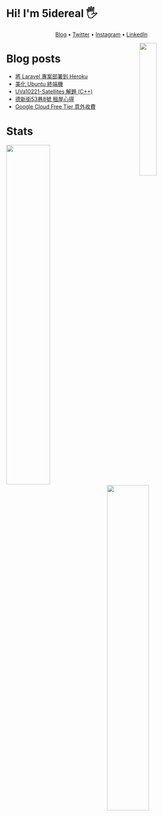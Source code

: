 # Hi! I'm 5idereal 🖐

<p align="center">
  <a href="https://blog.5idereal.cc">Blog</a> •
  <a href="https://twitter.com/siderealart">Twitter</a> •
  <a href="https://instagram.com/enfeng_tsao">Instagram</a> •
  <a href="ww.linkedin.com/in/enfongtsao">LinkedIn</a>
</p>

[<img align="right" width="30%" src="https://spotify-github-profile.vercel.app/api/view?uid=11100682144&cover_image=true&theme=default">](https://spotify-github-profile.vercel.app/api/view?uid=11100682144&cover_image=true&theme=default)

# Blog posts
<!-- BLOG-POST-LIST:START -->
- [將 Laravel 專案部署到 Heroku](https://blog.siderealart.me/p/laravel_heroku/)
- [美化 Ubuntu 終端機](https://blog.siderealart.me/p/terminal_beautify/)
- [UVa10221-Satellites 解題 &lpar;C++&rpar;](https://blog.siderealart.me/p/uva10221/)
- [德新街53巷8號 租屋心得](https://blog.siderealart.me/p/apartment_rental/)
- [Google Cloud Free Tier 意外收費](https://blog.siderealart.me/p/gcp_charged/)
<!-- BLOG-POST-LIST:END -->

# Stats

[<img align="left" width="48%" src="https://github-readme-stats.vercel.app/api?username=5idereal&line_height=27.5">](https://github.com/SiderealArt)
[<img align="right" width="47%" src="https://github-readme-stats.vercel.app/api/wakatime?username=SiderealArt&layout=compact&custom_title=Language%20Used%20This%20Week&langs_count=10">](https://wakatime.com/@SiderealArt)
